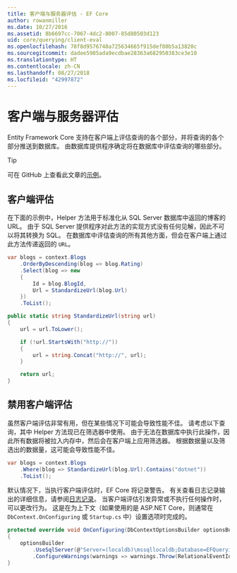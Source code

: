 ```yaml
---
title: 客户端与服务器评估 - EF Core
author: rowanmiller
ms.date: 10/27/2016
ms.assetid: 8b6697cc-7067-4dc2-8007-85d80503d123
uid: core/querying/client-eval
ms.openlocfilehash: 78f8d9576748a725634665f915def80b5a13820c
ms.sourcegitcommit: dadee5905ada9ecdbae28363a682950383ce3e10
ms.translationtype: HT
ms.contentlocale: zh-CN
ms.lasthandoff: 08/27/2018
ms.locfileid: "42997872"
---
```

# <a name="client-vs-server-evaluation"></a>客户端与服务器评估

Entity Framework Core 支持在客户端上评估查询的各个部分，并将查询的各个部分推送到数据库。 由数据库提供程序确定将在数据库中评估查询的哪些部分。

> [!TIP]  
> 可在 GitHub 上查看此文章的[示例](https://github.com/aspnet/EntityFramework.Docs/tree/master/samples/core/Querying)。

## <a name="client-evaluation"></a>客户端评估

在下面的示例中，Helper 方法用于标准化从 SQL Server 数据库中返回的博客的 URL。 由于 SQL Server 提供程序对此方法的实现方式没有任何见解，因此不可以将其转换为 SQL。 在数据库中评估查询的所有其他方面，但会在客户端上通过此方法传递返回的 `URL`。

<!-- [!code-csharp[Main](samples/core/Querying/Querying/ClientEval/Sample.cs?highlight=6)] -->
``` csharp
var blogs = context.Blogs
    .OrderByDescending(blog => blog.Rating)
    .Select(blog => new
    {
        Id = blog.BlogId,
        Url = StandardizeUrl(blog.Url)
    })
    .ToList();
```

<!-- [!code-csharp[Main](samples/core/Querying/Querying/ClientEval/Sample.cs)] -->
``` csharp
public static string StandardizeUrl(string url)
{
    url = url.ToLower();

    if (!url.StartsWith("http://"))
    {
        url = string.Concat("http://", url);
    }

    return url;
}
```

## <a name="disabling-client-evaluation"></a>禁用客户端评估

虽然客户端评估非常有用，但在某些情况下可能会导致性能不佳。 请考虑以下查询，其中 Helper 方法现已在筛选器中使用。 由于无法在数据库中执行此操作，因此所有数据将被拉入内存中，然后会在客户端上应用筛选器。 根据数据量以及筛选出的数据量，这可能会导致性能不佳。

<!-- [!code-csharp[Main](samples/core/Querying/Querying/ClientEval/Sample.cs)] -->
``` csharp
var blogs = context.Blogs
    .Where(blog => StandardizeUrl(blog.Url).Contains("dotnet"))
    .ToList();
```

默认情况下，当执行客户端评估时，EF Core 将记录警告。 有关查看日志记录输出的详细信息，请参阅[日志记录](../miscellaneous/logging.md)。 当客户端评估引发异常或不执行任何操作时，可以更改行为。 这是在为上下文（如果使用的是 ASP.NET Core，则通常在 `DbContext.OnConfiguring` 或 `Startup.cs` 中）设置选项时完成的。

<!-- [!code-csharp[Main](samples/core/Querying/Querying/ClientEval/ThrowOnClientEval/BloggingContext.cs?highlight=5)] -->
``` csharp
protected override void OnConfiguring(DbContextOptionsBuilder optionsBuilder)
{
    optionsBuilder
        .UseSqlServer(@"Server=(localdb)\mssqllocaldb;Database=EFQuerying;Trusted_Connection=True;")
        .ConfigureWarnings(warnings => warnings.Throw(RelationalEventId.QueryClientEvaluationWarning));
}
```
